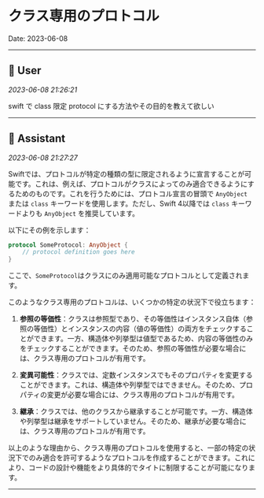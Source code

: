 # クラス専用のプロトコル

Date: 2023-06-08

---

## 👤 User
*2023-06-08 21:26:21*

swift で class 限定 protocol にする方法やその目的を教えて欲しい

---

## 🤖 Assistant
*2023-06-08 21:27:27*

Swiftでは、プロトコルが特定の種類の型に限定されるように宣言することが可能です。これは、例えば、プロトコルがクラスによってのみ適合できるようにするためのものです。これを行うためには、プロトコル宣言の冒頭で `AnyObject` または `class` キーワードを使用します。ただし、Swift 4以降では `class` キーワードよりも `AnyObject` を推奨しています。

以下にその例を示します：

```swift
protocol SomeProtocol: AnyObject {
    // protocol definition goes here
}
```

ここで、`SomeProtocol`はクラスにのみ適用可能なプロトコルとして定義されます。

このようなクラス専用のプロトコルは、いくつかの特定の状況下で役立ちます：

1. **参照の等価性**：クラスは参照型であり、その等価性はインスタンス自体（参照の等価性）とインスタンスの内容（値の等価性）の両方をチェックすることができます。一方、構造体や列挙型は値型であるため、内容の等価性のみをチェックすることができます。そのため、参照の等価性が必要な場合には、クラス専用のプロトコルが有用です。

2. **変異可能性**：クラスでは、定数インスタンスでもそのプロパティを変更することができます。これは、構造体や列挙型ではできません。そのため、プロパティの変更が必要な場合には、クラス専用のプロトコルが有用です。

3. **継承**：クラスでは、他のクラスから継承することが可能です。一方、構造体や列挙型は継承をサポートしていません。そのため、継承が必要な場合には、クラス専用のプロトコルが有用です。

以上のような理由から、クラス専用のプロトコルを使用すると、一部の特定の状況下でのみ適合を許可するようなプロトコルを作成することができます。これにより、コードの設計や機能をより具体的でタイトに制限することが可能になります。

---
